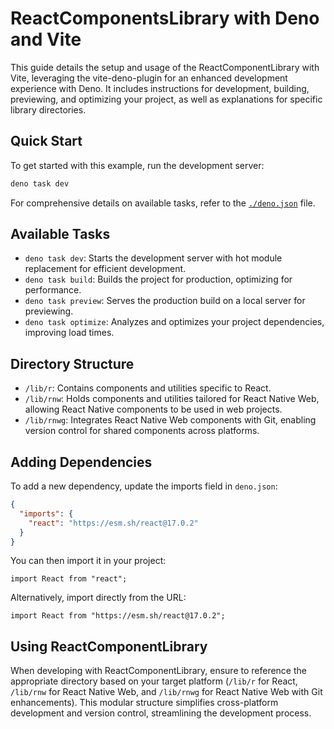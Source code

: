 # ReactComponentsLibrary with Deno and Vite

This guide details the setup and usage of the ReactComponentLibrary with Vite, leveraging the vite-deno-plugin for an enhanced development experience with Deno. It includes instructions for development, building, previewing, and optimizing your project, as well as explanations for specific library directories.

## Quick Start

To get started with this example, run the development server:

```bash
deno task dev
```

For comprehensive details on available tasks, refer to the [`./deno.json`](./deno.json) file.

## Available Tasks

- `deno task dev`: Starts the development server with hot module replacement for efficient development.
- `deno task build`: Builds the project for production, optimizing for performance.
- `deno task preview`: Serves the production build on a local server for previewing.
- `deno task optimize`: Analyzes and optimizes your project dependencies, improving load times.

## Directory Structure

- `/lib/r`: Contains components and utilities specific to React.
- `/lib/rnw`: Holds components and utilities tailored for React Native Web, allowing React Native components to be used in web projects.
- `/lib/rnwg`: Integrates React Native Web components with Git, enabling version control for shared components across platforms.

## Adding Dependencies

To add a new dependency, update the imports field in `deno.json`:

```json
{
  "imports": {
    "react": "https://esm.sh/react@17.0.2"
  }
}
```

You can then import it in your project:

```tsx
import React from "react";
```

Alternatively, import directly from the URL:

```tsx
import React from "https://esm.sh/react@17.0.2";
```

## Using ReactComponentLibrary

When developing with ReactComponentLibrary, ensure to reference the appropriate directory based on your target platform (`/lib/r` for React, `/lib/rnw` for React Native Web, and `/lib/rnwg` for React Native Web with Git enhancements). This modular structure simplifies cross-platform development and version control, streamlining the development process.
